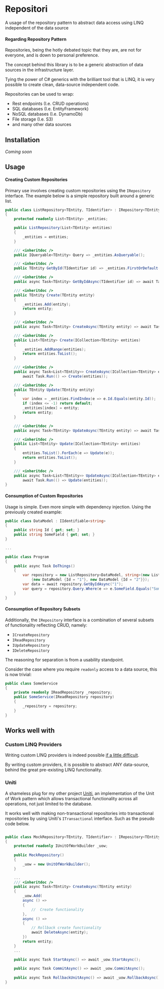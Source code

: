 # Repositori
A usage of the repository pattern to abstract data access using LINQ independent of the data source

#### Regarding Repository Pattern
Repositories, being the hotly debated topic that they are, are not for everyone, and is down to personal preference.

The concept behind this library is to be a generic abstraction of data sources in the infrastructure layer.

Tying the power of C# generics with the brilliant tool that is LINQ, it is very
possible to create clean, data-source independent code.

Repositories can be used to wrap:
 - Rest endpoints (I.e. CRUD operations)
 - SQL databases (I.e. EntityFramework)
 - NoSQL databases (I.e. DynamoDb)
 - File storage (I.e. S3)
 - and many other data sources

## Installation

*Coming soon*

## Usage

#### Creating Custom Repositories
Primary use involves creating custom repositories using the `IRepository` interface. The example below is a simple repository built around a generic list.
```c#
public class ListRepository<TEntity, TIdentifier> : IRepository<TEntity, TIdentifier> where TEntity : IIdentifiable<TIdentifier>
{
    protected readonly List<TEntity> _entities;

    public ListRepository(List<TEntity> entities)
    {
        _entities = entities;
    }

    /// <inheritdoc />
    public IQueryable<TEntity> Query => _entities.AsQueryable();

    /// <inheritdoc />
    public TEntity GetById(TIdentifier id) => _entities.FirstOrDefault(e => e.Id.Equals(id));

    /// <inheritdoc />
    public async Task<TEntity> GetByIdAsync(TIdentifier id) => await Task.Run(() => GetById(id));

    /// <inheritdoc />
    public TEntity Create(TEntity entity)
    {
        _entities.Add(entity);
        return entity;
    }

    /// <inheritdoc />
    public async Task<TEntity> CreateAsync(TEntity entity) => await Task.Run(() => Create(entity));

    /// <inheritdoc />
    public List<TEntity> Create(ICollection<TEntity> entities)
    {
        _entities.AddRange(entities);
        return entities.ToList();
    }

    /// <inheritdoc />
    public async Task<List<TEntity>> CreateAsync(ICollection<TEntity> entities) =>
        await Task.Run(() => Create(entities));

    /// <inheritdoc />
    public TEntity Update(TEntity entity)
    {
        var index = _entities.FindIndex(e => e.Id.Equals(entity.Id));
        if (index <= -1) return default;
        _entities[index] = entity;
        return entity;
    }

    /// <inheritdoc />
    public async Task<TEntity> UpdateAsync(TEntity entity) => await Task.Run(() => Update(entity));

    /// <inheritdoc />
    public List<TEntity> Update(ICollection<TEntity> entities)
    {
        entities.ToList().ForEach(e => Update(e));
        return entities.ToList();
    }

    /// <inheritdoc />
    public async Task<List<TEntity>> UpdateAsync(ICollection<TEntity> entities) =>
        await Task.Run(() => Update(entities));
}
```

#### Consumption of Custom Repositories
Usage is simple. Even more simple with dependency injection. Using the previously created example:
```c#
public class DataModel : IIdentifiable<string>
{
    public string Id { get; set; }
    public string SomeField { get; set; }
}

...

public class Program
{
    public async Task DoThings()
    {
        var repository = new ListRepository<DataModel, string>(new List<DataModel>
            {new DataModel {Id = "1"}, new DataModel {Id = "2"}});
        var data = await repository.GetByIdAsync("1");
        var query = repository.Query.Where(e => e.SomeField.Equals("SomeValue"));
    }
}
```

#### Consumption of Repository Subsets
Additionally, the `IRepository` interface is a combination of several subsets of functionality reflecting CRUD, namely:
- `ICreateRepository`
- `IReadRepository`
- `IUpdateRepository`
- `IDeleteRepository`

The reasoning for separation is from a usability standpoint.

Consider the case where you require `readonly` access to a data source, this is now trivial:
```c#
public class SomeService 
{
    private readonly IReadRepository _repository;
    public SomeService(IReadRepository repository)
    {
        _repository = repository;
    }
}
```

## Works well with

### Custom LINQ Providers

Writing custom LINQ providers is indeed possible [if a little difficult](https://weblogs.asp.net/mehfuzh/writing-custom-linq-provider).

By writing custom providers, it is possible to abstract ANY data-source,
behind the great pre-existing LINQ functionality.

### Uniti
A shameless plug for my other project [Uniti](https://github.com/jaseaman/Uniti), an implementation of the Unit of Work pattern which allows 
transactional functionality across all operations, not just limited to the database.

It works well with making non-transactional repositories into transactional repositories by using Uniti's `ITransactional` interface. 
Such as the pseudo code below.

```c#

public class MockRepository<TEntity, TIdentifier> : IRepository<TEntity, TIdentifier>, ITransactional 
{
    protected readonly IUnitOfWorkBuilder _uow;
    
    public MockRepository() 
    {
        _uow = new UnitOfWorkBuilder();
    }

    ...
    /// <inheritdoc />
    public async Task<TEntity> CreateAsync(TEntity entity)
    {
        _uow.Add(
        async () => 
        { 
            //  Create functionality
        },
        async () => 
        {
            // Rollback create functionality
            await DeleteAsync(entity);
        })
        return entity;
    }
    ...
        
    public async Task StartAsync() => await _uow.StartAsync();

    public async Task CommitAsync() => await _uow.CommitAsync();
    
    public async Task RollbackUnitAsync() => await _uow.RollbackAsync();
}
```